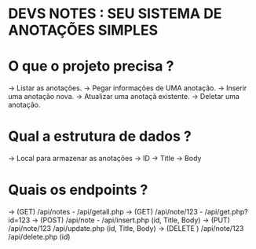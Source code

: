 # DEVS NOTES : SEU SISTEMA DE ANOTAÇÕES SIMPLES

# O que o projeto precisa ?

  -> Listar as anotações.
  -> Pegar informações de UMA anotação.
  -> Inserir uma anotação nova.
  -> Atualizar uma anotaçã existente.
  -> Deletar uma anotação.

# Qual a estrutura de dados ?

  -> Local para armazenar as anotações
    -> ID
    -> Title
    -> Body

# Quais os endpoints ?

  -> (GET) /api/notes -      /api/getall.php
  -> (GET) /api/note/123 -   /api/get.php?id=123
  -> (POST) /api/note -      /api/insert.php (id, Title, Body)
  -> (PUT) /api/note/123     /api/update.php (id, Title, Body)
  -> (DELETE ) /api/note/123 /api/delete.php (id)